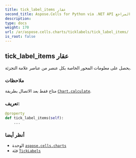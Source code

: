 ```yaml
---
title: tick_label_items عقار
second_title: Aspose.Cells for Python via .NET API المراجع
description:
type: docs
weight: 170
url: /ar/aspose.cells.charts/ticklabels/tick_label_items/
is_root: false
---
```

##  tick_label_items عقار

يحصل على معلومات المحور الخاصة بكل عنصر من عناصر علامة التجزئة.

###  ملاحظات

متاح فقط بعد الاتصال بطريقة [`Chart.calculate`](/cells/python-net/ar/aspose.cells.charts/chart/calculate).
###  تعريف:
```python
@property
def tick_label_items(self):
    ...
```

###  أنظر أيضا
* الوحدة [`aspose.cells.charts`](../../)
* فئة [`TickLabels`](/cells/python-net/ar/aspose.cells.charts/ticklabels)
